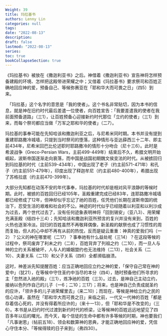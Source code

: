 ```yaml
---
Weight: 39
title: 玛拉基书
authors: Lenny Lin
categories: null
tags: 
date: "2022-08-13"
description: 
draft: false
lastmod: "2022-08-13"
series:
toc: true
bookCollapseSection: true
---
```



  《玛拉基书》被放在《撒迦利亚书》之后。神借着《撒迦利亚书》宣告神将怎样预备建殿的环境、怎样把这殿带进荣耀之中；又借着《玛拉基书》要求祭司和百姓正确地回应神的爱，预备自己、等候弥赛亚在「耶和华大而可畏之日」（四5）到来。

　「玛拉基」这个名字的意思是「我的使者」。这个书名非常贴切，因为本书的信息，就是神在旧约时代最后差遣一位使者，向百姓宣告：「我要差遣我的使者在我前面预备道路」（三1），让百姓预备心迎接新约时代那位「立约的使者」（三1）到来，而每个祭司都应当做「万军之耶和华的使者」（二7）。

  玛拉基的事奉可能在先知哈该和撒迦利亚之后，与尼希米同时期。本书并没有提到重建耶路撒冷城墙，只提到当时祭司的堕落，这种情形与亚达薛西三十二年、即主前434年，尼希米回巴比伦述职时耶路撒冷的情形十分吻合（尼十三6）。此时是希波战争（Greco-Persian Wars，主前499-449年）结束后不久，希腊文明开始崛起，波斯帝国逐渐走向衰落，而中国是战国初期魏文侯变法的时代。从被掳回归到玛拉基的时代（主前539-434年），中国出现了老子（约主前571-471年）和孔子（约主前551-479年），印度出现了释迦牟尼（约主前480-400年），希腊出现了苏格拉底（约主前470-399年）。  

  大部分先知都在动荡不安的年代事奉，玛拉基的时代却是相对风平浪静的等候时期。此时，被掳的百姓回归已经105年，圣殿重建完成已经83年，连耶路撒冷城墙都已经修成了12年，但神却似乎忘记了祂的百姓，任凭他们长期在波斯帝国的统治下，忍受生活的艰难和社会的不公。神迹的时代似乎已经随着以利亚和以利沙成为过去，两个世代过去了，没有任何迹象表明神将「回到锡安」（亚八3）、用荣耀充满圣殿（结四十三4）；先知哈该和撒迦利亚所预言的复兴并没有来到，百姓的火热也逐渐冷淡。回归的百姓虽然不再敬拜偶像，新圣殿的献祭也成了习惯性的周而复始，但人的心中却不再有从前的热忱，反而是疑云重重：神真的爱我们吗（一2）？公义的神在哪里呢（二17）？事奉祂有什么益处呢（三14）？在这段等候的过程中，祭司废弃了利未之约（二8），百姓背弃了列祖之约（二10），而一旦人与神的立约关系被破坏，人与人的婚姻盟约也无法维持（二13），社会关系（二10）、夫妻关系（二13）和父子关系（四6）全都濒临崩溃。

  这时，神差派先知提醒百姓：应当正确地回应立约之神的爱，「保守自己常在神的爱中」（犹21），在等候中守住圣约中当尽的本分（四4），随时预备他们所寻求的主「忽然进入祂的殿」（三1），炼净祂的百姓（三3）。过去，是神自己主动立约，接纳以色列作自己的儿子（一6；二10；三17）；将来，也是神自己负责成就圣约的应许，「领许多的儿子进荣耀里去」（来二10）；而现在，等候是神给立约之民的信心功课，虽然在「耶和华大而可畏之日」来临之前，一代又一代神的百姓「都是存着信心死的，并没有得着所应许的」（来十一13），但「耶和华是不改变的」（三6）。本书是从旧约时代过渡到新约时代的桥梁，让等候神的百姓远远地望见了四百多年以后的曙光。而今天，每个信徒的生命中都有许多等候的时期，神也要我们「凡事谢恩」（帖前五18）、领会和数算神的恩典，才能正确地回应神的爱，凭信心守住本分、「等候得赎的日子来到」（弗四30）。
